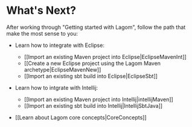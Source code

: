 # What's Next?

After working through "Getting started with Lagom", follow the path that make the most sense to you:

* Learn how to integrate with Eclipse:
    * [[Import an existing Maven project into Eclipse|EclipseMavenInt]] 
    * [[Create a new Eclipse project using the Lagom Maven archetype|EclipseMavenNew]]
    * [[Import an existing sbt build into Eclipse|EclipseSbt]]
    
* Learn how to intgrate with Intellij:
    * [[Import an existing Maven project into Intellij|intellijMaven]]
    * [[Import an existing sbt build into Intellij|IntellijSbtJava]]
    
* [[Learn about Lagom core concepts|CoreConcepts]]